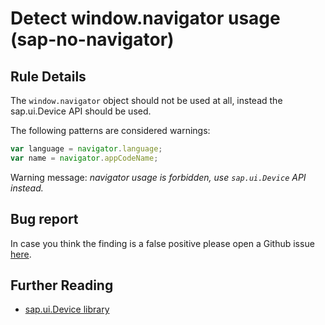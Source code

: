 # Detect window.navigator usage (sap-no-navigator)

## Rule Details

The `window.navigator` object should not be used at all, instead the sap.ui.Device API should be used.

The following patterns are considered warnings:

```js
var language = navigator.language;
var name = navigator.appCodeName;
```

Warning message: _navigator usage is forbidden, use `sap.ui.Device` API instead._

## Bug report

In case you think the finding is a false positive please open a Github issue [here](https://github.wdf.sap.corp/S4FIORI-CD/fiori.pipeline/issues).

## Further Reading

- [sap.ui.Device library](http://veui5infra.dhcp.wdf.sap.corp:8080/demokit/#docs/api/symbols/sap.ui.Device.html)
